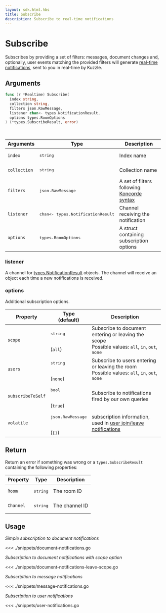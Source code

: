 ```yaml
---
layout: sdk.html.hbs
title: Subscribe
description: Subscribe to real-time notifications
---
```


# Subscribe

Subscribes by providing a set of filters: messages, document changes and, optionally, user events matching the provided filters will generate [real-time notifications](/api/1/essentials/notifications/), sent to you in real-time by Kuzzle.

## Arguments

```go
func (r *Realtime) Subscribe(
  index string,
  collection string,
  filters json.RawMessage,
  listener chan<- types.NotificationResult,
  options types.RoomOptions
) (*types.SubscribeResult, error)
```

<br/>

| Arguments    | Type                                       | Description                                                |
| ------------ | ------------------------------------------ | ---------------------------------------------------------- |
| `index`      | <pre>string</pre>                          | Index name                                                 |
| `collection` | <pre>string</pre>                          | Collection name                                            |
| `filters`    | <pre>json.RawMessage</pre>                 | A set of filters following [Koncorde syntax](/koncorde/1/) |
| `listener`   | <pre>chan<- types.NotificationResult</pre> | Channel receiving the notification                         |
| `options`    | <pre>types.RoomOptions</pre>               | A struct containing subscription options                   |

### listener

A channel for [types.NotificationResult](/sdk-reference/go/1/realtime-notifications) objects.
The channel will receive an object each time a new notifications is received.

### options

Additional subscription options.

| Property          | Type<br/>(default)                    | Description                                                                                         |
| ----------------- | ------------------------------------- | --------------------------------------------------------------------------------------------------- |
| `scope`           | <pre>string</pre><br/>(`all`)         | Subscribe to document entering or leaving the scope</br>Possible values: `all`, `in`, `out`, `none` |
| `users`           | <pre>string</pre><br/>(`none`)        | Subscribe to users entering or leaving the room</br>Possible values: `all`, `in`, `out`, `none`     |
| `subscribeToSelf` | <pre>bool</pre><br/>(`true`)          | Subscribe to notifications fired by our own queries                                                 |
| `volatile`        | <pre>json.RawMessage</pre><br/>(`{}`) | subscription information, used in [user join/leave notifications](/api/1/essentials/volatile-data/) |

## Return

Return an error if something was wrong or a `types.SubscribeResult` containing the following properties:

| Property  | Type              | Description    |
| --------- | ----------------- | -------------- |
| `Room`    | <pre>string</pre> | The room ID    |
| `Channel` | <pre>string</pre> | The channel ID |

## Usage

_Simple subscription to document notifications_

<<< ./snippets/document-notifications.go

_Subscription to document notifications with scope option_

<<< ./snippets/document-notifications-leave-scope.go

_Subscription to message notifications_

<<< ./snippets/message-notifications.go

_Subscription to user notifications_

<<< ./snippets/user-notifications.go
